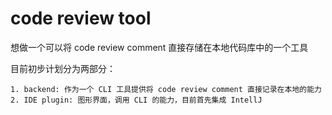 # code review tool

想做一个可以将 code review comment 直接存储在本地代码库中的一个工具

目前初步计划分为两部分：

    1. backend: 作为一个 CLI 工具提供将 code review comment 直接记录在本地的能力
    2. IDE plugin: 图形界面，调用 CLI 的能力，目前首先集成 IntellJ
